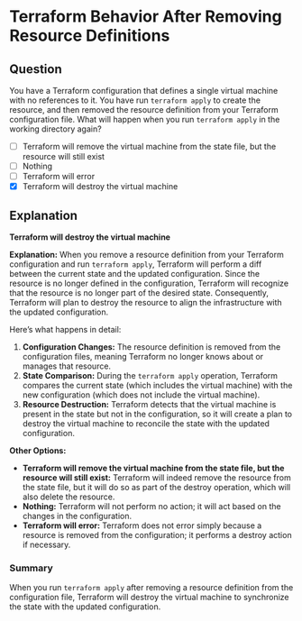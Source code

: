 # Terraform Behavior After Removing Resource Definitions

## Question

You have a Terraform configuration that defines a single virtual machine with no references to it. You have run `terraform apply` to create the resource, and then removed the resource definition from your Terraform configuration file. What will happen when you run `terraform apply` in the working directory again?

- [ ] Terraform will remove the virtual machine from the state file, but the resource will still exist
- [ ] Nothing
- [ ] Terraform will error
- [x] Terraform will destroy the virtual machine

## Explanation

**Terraform will destroy the virtual machine**

**Explanation:** When you remove a resource definition from your Terraform configuration and run `terraform apply`, Terraform will perform a diff between the current state and the updated configuration. Since the resource is no longer defined in the configuration, Terraform will recognize that the resource is no longer part of the desired state. Consequently, Terraform will plan to destroy the resource to align the infrastructure with the updated configuration.

Here’s what happens in detail:

1. **Configuration Changes:** The resource definition is removed from the configuration files, meaning Terraform no longer knows about or manages that resource.
2. **State Comparison:** During the `terraform apply` operation, Terraform compares the current state (which includes the virtual machine) with the new configuration (which does not include the virtual machine).
3. **Resource Destruction:** Terraform detects that the virtual machine is present in the state but not in the configuration, so it will create a plan to destroy the virtual machine to reconcile the state with the updated configuration.

**Other Options:**

- **Terraform will remove the virtual machine from the state file, but the resource will still exist:** Terraform will indeed remove the resource from the state file, but it will do so as part of the destroy operation, which will also delete the resource.
- **Nothing:** Terraform will not perform no action; it will act based on the changes in the configuration.
- **Terraform will error:** Terraform does not error simply because a resource is removed from the configuration; it performs a destroy action if necessary.

### Summary

When you run `terraform apply` after removing a resource definition from the configuration file, Terraform will destroy the virtual machine to synchronize the state with the updated configuration.
